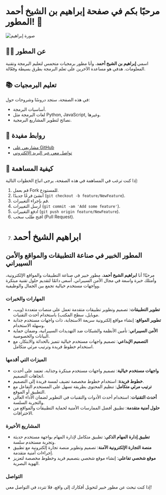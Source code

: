 
# مرحبًا بكم في صفحة إبراهيم بن الشيخ أحمد المطور! 👋

![صورة إبراهيم](https://i.postimg.cc/9MpjrJ4L/image.jpg)

## 🧑‍💻 عن المطور
اسمي **إبراهيم بن الشيخ أحمد**، وأنا مطور برمجيات متحمس لتعليم البرمجة وتقنية المعلومات. هدفي هو مساعدة الآخرين على تعلم البرمجة بطرق بسيطة وفعّالة.

## 📚 تعليم البرمجيات
في هذه الصفحة، ستجد دروسًا وشروحات حول:
- أساسيات البرمجة.
- لغات البرمجة مثل Python, JavaScript, وغيرها.
- نصائح لتطوير المشاريع البرمجية.

## 🔗 روابط مفيدة
- [مشاريعي على GitHub](https://github.com/ebbbsfhgmail)
- [تواصل معي عبر البريد الإلكتروني](mailto:)

## 🚀 كيفية المساهمة
إذا كنت ترغب في المساهمة في هذه الصفحة، يرجى اتباع الخطوات التالية:
1. قم بعمل Fork للمستودع.
2. أنشئ فرعًا جديدًا (`git checkout -b feature/NewFeature`).
3. قم بإجراء التغييرات.
4. ارسل التغييرات (`git commit -am 'Add some feature'`).
5. ادفع التغييرات (`git push origin feature/NewFeature`).
6. افتح طلب سحب (Pull Request).
7. # ابراهيم الشيخ أحمد

## المطور الخبير في صناعة التطبيقات والمواقع والأمن السيبراني

مرحبًا! أنا **ابراهيم الشيخ أحمد**، مطور خبير في صناعة التطبيقات والمواقع الإلكترونية، وأمتلك خبرة واسعة في مجال الأمن السيبراني. أسعى دائمًا لتقديم حلول تقنية مبتكرة وواجهات مستخدم خيالية تجمع بين الجمال والوظيفية.

### المهارات والخبرات

- **تطوير التطبيقات**: تصميم وتطوير تطبيقات متقدمة تعمل على منصات متعددة (ويب، موبايل، سطح المكتب) باستخدام أحدث التقنيات.
- **تطوير المواقع**: إنشاء مواقع إلكترونية سريعة الاستجابة، ذات واجهات مستخدم جذابة وسهلة الاستخدام.
- **الأمن السيبراني**: تأمين الأنظمة والشبكات ضد التهديدات السيبرانية، وضمان حماية البيانات والخصوصية.
- **التصميم الإبداعي**: تصميم واجهات مستخدم خيالية تتميز بالحداثة والابتكار، مع استخدام خطوط فريدة وترتيب مرئي متكامل.

### الميزات التي أقدمها

- **واجهات مستخدم خيالية**: تصميم واجهات مستخدم مبتكرة وجذابة، تعتمد على أحدث اتجاهات التصميم.
- **خطوط فريدة**: استخدام خطوط مخصصة تضيف لمسة فريدة إلى التصميم.
- **ترتيب مرئي متكامل**: تنظيم المحتوى بطريقة تسهل على المستخدم التفاعل مع التطبيق أو الموقع.
- **أحدث التقنيات**: استخدام أحدث الأدوات والتقنيات في التطوير لضمان الأداء العالي والتجربة السلسة.
- **حلول أمنية متقدمة**: تطبيق أفضل الممارسات الأمنية لحماية التطبيقات والمواقع من الاختراقات.

### المشاريع الأخيرة

- **تطبيق إدارة المهام الذكي**: تطبيق متكامل لإدارة المهام بواجهة مستخدم حديثة وتجربة مستخدم سلسة.
- **منصة التجارة الإلكترونية الآمنة**: تصميم وتطوير منصة تجارة إلكترونية مع تطبيق إجراءات أمنية متقدمة.
- **موقع شخصي تفاعلي**: إنشاء موقع شخصي بتصميم فريد وخطوط مخصصة لتعزيز الهوية البصرية.

### التواصل

إذا كنت تبحث عن مطور خبير لتحويل أفكارك إلى واقع، فلا تتردد في التواصل معي!
